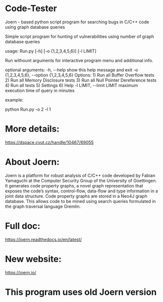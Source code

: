 # Code-Tester
Joern - based python script program for searching bugs in C/C++ code using graph database queries

Simple script program for hunting of vulnerabilities using number of graph database queries

usage: Run.py [-h] [-o {1,2,3,4,5,6}] [-l LIMIT]

Run withount arguments for interactive program menu and additional info.

optional arguments:
  -h, --help            show this help message and exit
  -o {1,2,3,4,5,6}, --option {1,2,3,4,5,6}
			                  Options: 1) Run all Buffer Overflow tests 2) Run all
                        Memory Disclosure tests 3) Run all Null Pointer
                        Dereference tests 4) Run all tests 5) Settings 6) Help
  -l LIMIT, --limit LIMIT
                        maximum execution time of query in minutes


example:

python Run.py -o 2 -l 1

# More details:
https://dspace.cvut.cz/handle/10467/69055

# About Joern:
Joern is a platform for robust analysis of C/C++ code developed by Fabian Yamaguchi at the Computer Security Group of the University of Goettingen. It generates code property graphs, a novel graph representation that exposes the code’s syntax, control-flow, data-flow and type information in a joint data structure. Code property graphs are stored in a Neo4J graph database. This allows code to be mined using search queries formulated in the graph traversal language Gremlin.

# Full doc:
https://joern.readthedocs.io/en/latest/

# New website:
https://joern.io/

# This program uses old Joern version
